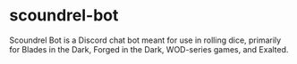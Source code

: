 # scoundrel-bot
Scoundrel Bot is a Discord chat bot meant for use in rolling dice, primarily for Blades in the Dark, Forged in the Dark, WOD-series games, and Exalted.
